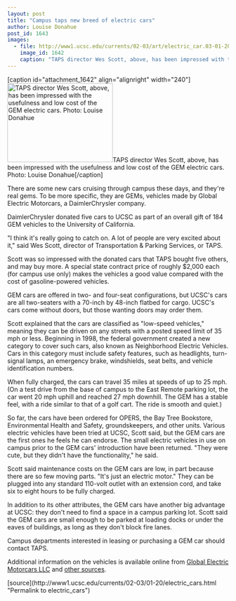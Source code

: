 ```yaml
---
layout: post
title: "Campus taps new breed of electric cars"
author: Louise Donahue
post_id: 1643
images:
  - file: http://www1.ucsc.edu/currents/02-03/art/electric_car.03-01-20.224.jpg
    image_id: 1642
    caption: "TAPS director Wes Scott, above, has been impressed with the usefulness and low cost of the GEM electric cars. Photo: Louise Donahue"
---
```


[caption id="attachment_1642" align="alignright" width="240"]<a href="http://localhost/mysite/wp-content/uploads/2003/01/electric_car.03-01-20.224.jpg"><img class="size-full wp-image-1642" src="http://localhost/mysite/wp-content/uploads/2003/01/electric_car.03-01-20.224.jpg" alt="TAPS director Wes Scott, above, has been impressed with the usefulness and low cost of the GEM electric cars. Photo: Louise Donahue" width="240" height="180" /></a>TAPS director Wes Scott, above, has been impressed with the usefulness and low cost of the GEM electric cars. Photo: Louise Donahue[/caption]
<p>
  There are some new cars cruising through campus these days, and they're real gems. To be more specific, they are GEMs, vehicles made by Global Electric Motorcars, a DaimlerChrysler company.
</p>
<p>
  DaimlerChrysler donated five cars to UCSC as part of an overall gift of 184 GEM vehicles to the University of California.<br>
</p>
<p>
  "I think it's really going to catch on. A lot of people are very excited about it," said Wes Scott, director of Transportation &amp; Parking Services, or TAPS.
</p>
<p>
  Scott was so impressed with the donated cars that TAPS bought five others, and may buy more. A special state contract price of roughly $2,000 each (for campus use only) makes the vehicles a good value compared with the cost of gasoline-powered vehicles.<br>
</p>
<p>
  GEM cars are offered in two- and four-seat configurations, but UCSC's cars are all two-seaters with a 70-inch by 48-inch flatbed for cargo. UCSC's cars come without doors, but those wanting doors may order them.
</p>
<p>
  Scott explained that the cars are classified as "low-speed vehicles," meaning they can be driven on any streets with a posted speed limit of 35 mph or less. Beginning in 1998, the federal government created a new category to cover such cars, also known as Neighborhood Electric Vehicles. Cars in this category must include safety features, such as headlights, turn-signal lamps, an emergency brake, windshields, seat belts, and vehicle identification numbers.<br>
</p>
<p>
  When fully charged, the cars can travel 35 miles at speeds of up to 25 mph. (On a test drive from the base of campus to the East Remote parking lot, the car went 20 mph uphill and reached 27 mph downhill. The GEM has a stable feel, with a ride similar to that of a golf cart. The ride is smooth and quiet.)<br>
</p>
<p>
  So far, the cars have been ordered for OPERS, the Bay Tree Bookstore, Environmental Health and Safety, groundskeepers, and other units. Various electric vehicles have been tried at UCSC, Scott said, but the GEM cars are the first ones he feels he can endorse. The small electric vehicles in use on campus prior to the GEM cars' introduction have been returned. "They were cute, but they didn't have the functionality," he said.<br>
</p>
<p>
  Scott said maintenance costs on the GEM cars are low, in part because there are so few moving parts. "It's just an electric motor." They can be plugged into any standard 110-volt outlet with an extension cord, and take six to eight hours to be fully charged.<br>
</p>
<p>
  In addition to its other attributes, the GEM cars have another big advantage at UCSC: they don't need to find a space in a campus parking lot. Scott said the GEM cars are small enough to be parked at loading docks or under the eaves of buildings, as long as they don't block fire lanes.<br>
</p>
<p>
  Campus departments interested in leasing or purchasing a GEM car should contact TAPS.<br>
</p>
<p>
  Additional information on the vehicles is available online from <a href="http://www.gemcar.com/">Global Electric Motorcars LLC</a> and <a href="http://www.electric-bikes.com/nev.htm">other sources</a>.
</p>
[source](http://www1.ucsc.edu/currents/02-03/01-20/electric_cars.html "Permalink to electric_cars")
